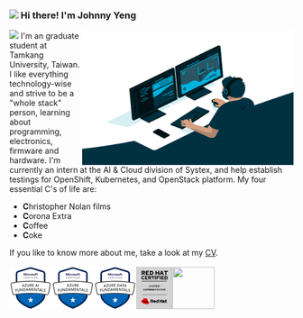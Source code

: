 <h3><img src="https://media.giphy.com/media/hvRJCLFzcasrR4ia7z/giphy.gif" width="25px"> Hi there! I'm Johnny Yeng</h3>
<img src="https://visitor-badge.glitch.me/badge?page_id=a2902793.a2902793">
<!-- ![](https://komarev.com/ghpvc/?username=a2902793&color=yellow) -->
<img align="right" alt="GIF" src="https://github.com/a2902793/a2902793/blob/master/img/code.gif?raw=true" width="375" height="240" />
I'm an graduate student at Tamkang University, Taiwan. I like everything technology-wise and strive to be a "whole stack" person, learning about programming, electronics, firmware and hardware. I'm currently an intern at the AI & Cloud division of Systex, and help establish testings for OpenShift, Kubernetes, and OpenStack platform. My four essential C's of life are:<ul><li><b>C</b>hristopher Nolan films</li><li><b>C</b>orona Extra</li><li><b>C</b>offee</li><li><b>C</b>oke</li></ul>If you like to know more about me, take a look at my <a href="./CV.pdf">CV</a>.<br><br>
<a href="https://www.credly.com/badges/09585e4b-8a76-4cfb-ae91-dfa74362f366"><img align="left" height="75" src="img/Certifications/ai-900.png"></a>
<a href="https://www.credly.com/badges/95f57856-85ec-41dd-b510-783b36986183"><img align="left" height="75" src="img/Certifications/az-900.png"></a>
<a href="https://www.credly.com/badges/20a42d74-0530-441b-b0fb-b8bce54192bc"><img align="left" height="75" src="img/Certifications/dp-900.png"></a>
<a href="https://rhtapps.redhat.com/certifications/badge/verify/DZMTWJ2YIUSXL2PJWE4ZTZEABAAEQU3CUPSQX2KSDXT6RW46LQ3T7ULZ55KZZ56SKO7EQ3ETTLYZQ4U5NQYTCNA62RUWOCM34WWBUYQ="><img align="left" height="75" src="img/Certifications/rhcsa.png"></a>
<img align="left" width="75" height="75" src="https://d1.awsstatic.com/training-and-certification/Certification%20Badges/AWS-Certified_Cloud-Practitioner_512x512.bc006f14f986fa4f3ca238b0b62be458ce1fb5ce.png">
